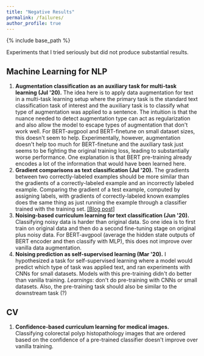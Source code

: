 ```yaml
---
title: "Negative Results"
permalink: /failures/
author_profile: true
---
```


{% include base_path %}

Experiments that I tried seriously but did not produce substantial results.

## Machine Learning for NLP
1. **Augmentation classification as an auxiliary task for multi-task learning (Jul '20).** The idea here is to apply data augmentation for text in a multi-task learning setup where the primary task is the standard text classification task of interest and the auxiliary task is to classify what type of augmentation was applied to a sentence. The intuition is that the nuance needed to detect augmentation type can act as regularization and also allow the model to escape types of augmentation that don't work well. For BERT-avgpool and BERT-finetune on small dataset sizes, this doesn't seem to help. Experimentally, however, augmentation doesn't help too much for BERT-finetune and the auxiliary task just seems to be fighting the original training loss, leading to substantially worse performance. One explanation is that BERT pre-training already encodes a lot of the information that would have been learned here.
1. **Gradient comparisons as text classification (Jul '20).** The gradients between two correctly-labeled examples should be more similar than the gradients of a correctly-labeled example and an incorrectly labeled example. Comparing the gradient of a test example, computed by assigning labels, with gradients of correctly-labeled known examples does the same thing as just running the example through a classifier trained with the training set. [[Blog post]](https://medium.com/@jason.20/classification-by-per-example-gradient-similarities-looks-at-the-same-thing-as-output-confidences-1b13c2be60bd)
1. **Noising-based curriculum learning for text classification (Jun '20).** Classifying noisy data is harder than original data. So one idea is to first train on original data and then do a second fine-tuning stage on original plus noisy data. For BERT-avgpool (average the hidden state outputs of BERT encoder and then classify with MLP), this does not improve over vanilla data augmentation.
1. **Noising prediction as self-supervised learning (Mar '20).** I hypothesized a task for self-supervised learning where a model would predict which type of task was applied text, and ran experiments with CNNs for small datasets. Models with this pre-training didn't do better than vanilla training. *Learnings*: don't do pre-training with CNNs or small datasets. Also, the pre-training task should also be similar to the downstream task (?)

## CV 
1. **Confidence-based curriculum learning for medical images.** Classifying colorectal polyp histopathology images that are ordered based on the confidence of a pre-trained classifier doesn't improve over vanilla training.
